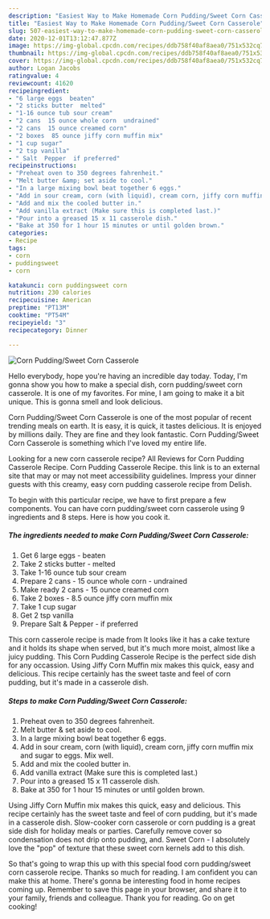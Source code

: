 ```yaml
---
description: "Easiest Way to Make Homemade Corn Pudding/Sweet Corn Casserole"
title: "Easiest Way to Make Homemade Corn Pudding/Sweet Corn Casserole"
slug: 507-easiest-way-to-make-homemade-corn-pudding-sweet-corn-casserole
date: 2020-12-01T13:12:47.877Z
image: https://img-global.cpcdn.com/recipes/ddb758f40af8aea0/751x532cq70/corn-puddingsweet-corn-casserole-recipe-main-photo.jpg
thumbnail: https://img-global.cpcdn.com/recipes/ddb758f40af8aea0/751x532cq70/corn-puddingsweet-corn-casserole-recipe-main-photo.jpg
cover: https://img-global.cpcdn.com/recipes/ddb758f40af8aea0/751x532cq70/corn-puddingsweet-corn-casserole-recipe-main-photo.jpg
author: Logan Jacobs
ratingvalue: 4
reviewcount: 41620
recipeingredient:
- "6 large eggs  beaten"
- "2 sticks butter  melted"
- "1-16 ounce tub sour cream"
- "2 cans  15 ounce whole corn  undrained"
- "2 cans  15 ounce creamed corn"
- "2 boxes  85 ounce jiffy corn muffin mix"
- "1 cup sugar"
- "2 tsp vanilla"
- " Salt  Pepper  if preferred"
recipeinstructions:
- "Preheat oven to 350 degrees fahrenheit."
- "Melt butter &amp; set aside to cool."
- "In a large mixing bowl beat together 6 eggs."
- "Add in sour cream, corn (with liquid), cream corn, jiffy corn muffin mix and sugar to eggs. Mix well."
- "Add and mix the cooled butter in."
- "Add vanilla extract (Make sure this is completed last.)"
- "Pour into a greased 15 x 11 casserole dish."
- "Bake at 350 for 1 hour 15 minutes or until golden brown."
categories:
- Recipe
tags:
- corn
- puddingsweet
- corn

katakunci: corn puddingsweet corn 
nutrition: 230 calories
recipecuisine: American
preptime: "PT13M"
cooktime: "PT54M"
recipeyield: "3"
recipecategory: Dinner

---
```



![Corn Pudding/Sweet Corn Casserole](https://img-global.cpcdn.com/recipes/ddb758f40af8aea0/751x532cq70/corn-puddingsweet-corn-casserole-recipe-main-photo.jpg)

Hello everybody, hope you're having an incredible day today. Today, I'm gonna show you how to make a special dish, corn pudding/sweet corn casserole. It is one of my favorites. For mine, I am going to make it a bit unique. This is gonna smell and look delicious.

Corn Pudding/Sweet Corn Casserole is one of the most popular of recent trending meals on earth. It is easy, it is quick, it tastes delicious. It is enjoyed by millions daily. They are fine and they look fantastic. Corn Pudding/Sweet Corn Casserole is something which I've loved my entire life.

Looking for a new corn casserole recipe? All Reviews for Corn Pudding Casserole Recipe. Corn Pudding Casserole Recipe. this link is to an external site that may or may not meet accessibility guidelines. Impress your dinner guests with this creamy, easy corn pudding casserole recipe from Delish.


To begin with this particular recipe, we have to first prepare a few components. You can have corn pudding/sweet corn casserole using 9 ingredients and 8 steps. Here is how you cook it.

<!--inarticleads1-->

##### The ingredients needed to make Corn Pudding/Sweet Corn Casserole:

1. Get 6 large eggs - beaten
1. Take 2 sticks butter - melted
1. Take 1-16 ounce tub sour cream
1. Prepare 2 cans - 15 ounce whole corn - undrained
1. Make ready 2 cans - 15 ounce creamed corn
1. Take 2 boxes - 8.5 ounce jiffy corn muffin mix
1. Take 1 cup sugar
1. Get 2 tsp vanilla
1. Prepare  Salt &amp; Pepper - if preferred


This corn casserole recipe is made from It looks like it has a cake texture and it holds its shape when served, but it&#39;s much more moist, almost like a juicy pudding. This Corn Pudding Casserole Recipe is the perfect side dish for any occassion. Using Jiffy Corn Muffin mix makes this quick, easy and delicious. This recipe certainly has the sweet taste and feel of corn pudding, but it&#39;s made in a casserole dish. 

<!--inarticleads2-->

##### Steps to make Corn Pudding/Sweet Corn Casserole:

1. Preheat oven to 350 degrees fahrenheit.
1. Melt butter &amp; set aside to cool.
1. In a large mixing bowl beat together 6 eggs.
1. Add in sour cream, corn (with liquid), cream corn, jiffy corn muffin mix and sugar to eggs. Mix well.
1. Add and mix the cooled butter in.
1. Add vanilla extract (Make sure this is completed last.)
1. Pour into a greased 15 x 11 casserole dish.
1. Bake at 350 for 1 hour 15 minutes or until golden brown.


Using Jiffy Corn Muffin mix makes this quick, easy and delicious. This recipe certainly has the sweet taste and feel of corn pudding, but it&#39;s made in a casserole dish. Slow-cooker corn casserole or corn pudding is a great side dish for holiday meals or parties. Carefully remove cover so condensation does not drip onto pudding, and. Sweet Corn - I absolutely love the &#34;pop&#34; of texture that these sweet corn kernels add to this dish. 

So that's going to wrap this up with this special food corn pudding/sweet corn casserole recipe. Thanks so much for reading. I am confident you can make this at home. There's gonna be interesting food in home recipes coming up. Remember to save this page in your browser, and share it to your family, friends and colleague. Thank you for reading. Go on get cooking!
